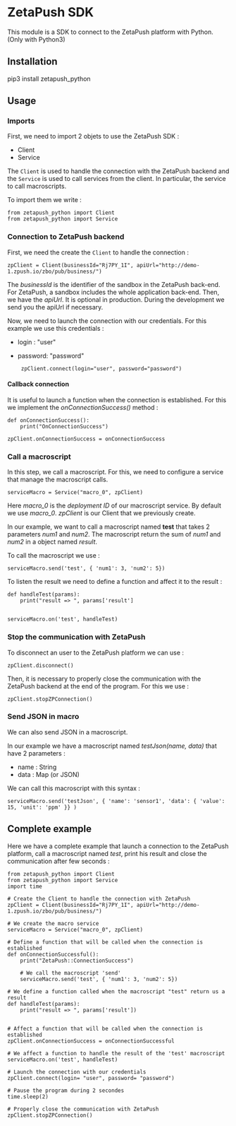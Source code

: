 ﻿# ZetaPush SDK #

This module is a SDK to connect to the ZetaPush platform with Python. (Only with Python3)

## Installation

pip3 install zetapush_python

## Usage

### Imports

First, we need to import 2 objets to use the ZetaPush SDK :

 - Client
 - Service

The `Client` is used to handle the connection with the ZetaPush backend and the `Service` is used to call services from the client. In particular, the service to call macroscripts.

To import them we write :

	from zetapush_python import Client
	from zetapush_python import Service
	

### Connection to ZetaPush backend

First, we need the create the `Client` to handle the connection :

	zpClient = Client(businessId="Rj7PY_1I", apiUrl="http://demo-1.zpush.io/zbo/pub/business/")

	
The *businessId* is the identifier of the sandbox in the ZetaPush back-end. For ZetaPush, a sandbox includes the whole application back-end. Then, we have the *apiUrl*. It is optional in production. During the development we send you the apiUrl if necessary.

Now, we need to launch the connection with our credentials. For this example we use this credentials :

 - login : "user"
 - password: "password"

		zpClient.connect(login="user", password="password")

#### Callback connection

It is useful to launch a function when the connection is established.
For this we implement the *onConnectionSuccess()* method :

	
	def onConnectionSuccess():
		print("OnConnectionSuccess")
	
	zpClient.onConnectionSuccess = onConnectionSuccess



### Call a macroscript

In this step, we call a macroscript. For this, we need to configure a service that manage the macroscript calls.

	serviceMacro = Service("macro_0", zpClient)

Here *macro_0* is the *deployment ID* of our macroscript service. By default we use *macro_0*.
*zpClient* is our Client that we previously create.

In our example, we want to call a macroscript named **test** that takes 2 parameters *num1* and *num2*. The macroscript return the sum of *num1* and *num2* in a object named *result*.

To call the macroscript we use :
	
	serviceMacro.send('test', { 'num1': 3, 'num2': 5})

To listen the result we need to define a function and affect it to the result :

	
	def handleTest(params):
		print("result => ", params['result']

	
	serviceMacro.on('test', handleTest)



### Stop the communication with ZetaPush

To disconnect an user to the ZetaPush platform we can use :

	zpClient.disconnect()

Then, it is necessary to properly close the communication with the ZetaPush backend at the end of the program. For this we use :

	zpClient.stopZPConnection()

### Send JSON in macro

We can also send JSON in a macroscript.

In our example we have a macroscript named *testJson(name, data)* that have 2 parameters :

 - name : String
 - data : Map (or JSON)

We can call this macroscript with this syntax :

	
	serviceMacro.send('testJson', { 'name': 'sensor1', 'data': { 'value': 15, 'unit': 'ppm' }} )
	

## Complete example


Here we have a complete example that launch a connection to the ZetaPush platform, call a macroscript named *test*, print his result and close the communication after few seconds :


	from zetapush_python import Client
	from zetapush_python import Service
	import time
	
	# Create the Client to handle the connection with ZetaPush 
	zpClient = Client(businessId="Rj7PY_1I", apiUrl="http://demo-1.zpush.io/zbo/pub/business/")
	
	# We create the macro service
	serviceMacro = Service("macro_0", zpClient)
	
	# Define a function that will be called when the connection is established
	def onConnectionSuccessful():
	    print("ZetaPush::ConnectionSuccess")
	
	    # We call the macroscript 'send'
	    serviceMacro.send('test', { 'num1': 3, 'num2': 5})
	
	# We define a function called when the macroscript "test" return us a result
	def handleTest(params):
	    print("result => ", params['result'])
	
	
	# Affect a function that will be called when the connection is established
	zpClient.onConnectionSuccess = onConnectionSuccessful
	
	# We affect a function to handle the result of the 'test' macroscript
	serviceMacro.on('test', handleTest)
	
	# Launch the connection with our credentials
	zpClient.connect(login= "user", password= "password")
	
	# Pause the program during 2 secondes
	time.sleep(2)
	
	# Properly close the communication with ZetaPush
	zpClient.stopZPConnection()